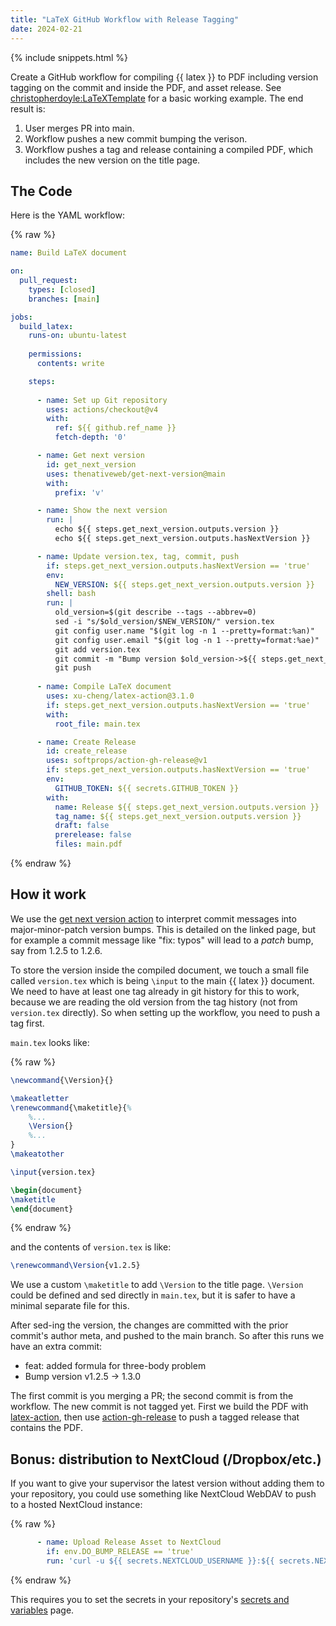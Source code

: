 ```yaml
---
title: "LaTeX GitHub Workflow with Release Tagging"
date: 2024-02-21
---
```

{% include snippets.html %}

<span class="caps">Create a GitHub workflow</span> for compiling {{ latex }} to PDF including version tagging on the commit and inside the PDF, and asset release.
See [christopherdoyle:LaTeXTemplate](https://github.com/christopherdoyle/LaTexTemplate) for a basic working example.
The end result is:

1. User merges PR into main.
2. Workflow pushes a new commit bumping the verison.
3. Workflow pushes a tag and release containing a compiled PDF, which includes the new version on the title page.

## The Code

Here is the YAML workflow:

{% raw %}
```yaml
name: Build LaTeX document

on:
  pull_request:
    types: [closed]
    branches: [main]

jobs:
  build_latex:
    runs-on: ubuntu-latest
      
    permissions:
      contents: write

    steps:
      
      - name: Set up Git repository
        uses: actions/checkout@v4
        with:
          ref: ${{ github.ref_name }}
          fetch-depth: '0'

      - name: Get next version
        id: get_next_version
        uses: thenativeweb/get-next-version@main
        with:
          prefix: 'v'

      - name: Show the next version
        run: |
          echo ${{ steps.get_next_version.outputs.version }}
          echo ${{ steps.get_next_version.outputs.hasNextVersion }}

      - name: Update version.tex, tag, commit, push
        if: steps.get_next_version.outputs.hasNextVersion == 'true'
        env:
          NEW_VERSION: ${{ steps.get_next_version.outputs.version }}
        shell: bash
        run: |
          old_version=$(git describe --tags --abbrev=0)
          sed -i "s/$old_version/$NEW_VERSION/" version.tex
          git config user.name "$(git log -n 1 --pretty=format:%an)"
          git config user.email "$(git log -n 1 --pretty=format:%ae)"
          git add version.tex
          git commit -m "Bump version $old_version->${{ steps.get_next_version.outputs.version }}"
          git push
                    
      - name: Compile LaTeX document
        uses: xu-cheng/latex-action@3.1.0
        if: steps.get_next_version.outputs.hasNextVersion == 'true'
        with:
          root_file: main.tex

      - name: Create Release
        id: create_release
        uses: softprops/action-gh-release@v1
        if: steps.get_next_version.outputs.hasNextVersion == 'true'
        env:
          GITHUB_TOKEN: ${{ secrets.GITHUB_TOKEN }}
        with:
          name: Release ${{ steps.get_next_version.outputs.version }}
          tag_name: ${{ steps.get_next_version.outputs.version }}
          draft: false
          prerelease: false
          files: main.pdf
```
{% endraw %}

## How it work

We use the [get next version action](https://github.com/marketplace/actions/get-next-version) to interpret commit messages into major-minor-patch version bumps.
This is detailed on the linked page, but for example a commit message like "fix: typos" will lead to a _patch_ bump, say from 1.2.5 to 1.2.6.

To store the version inside the compiled document, we touch a small file called `version.tex` which is being `\input` to the main {{ latex }} document.
We need to have at least one tag already in git history for this to work, because we are reading the old version from the tag history (not from `version.tex` directly).
So when setting up the workflow, you need to push a tag first.

`main.tex` looks like:

{% raw %}
```latex
\newcommand{\Version}{}

\makeatletter
\renewcommand{\maketitle}{%
    %...
    \Version{}
    %...
}
\makeatother

\input{version.tex}

\begin{document}
\maketitle
\end{document}
```
{% endraw %}

and the contents of `version.tex` is like:

```latex
\renewcommand\Version{v1.2.5}
```

We use a custom `\maketitle` to add `\Version` to the title page.
`\Version` could be defined and sed directly in `main.tex`, but it is safer to have a minimal separate file for this.

After sed-ing the version, the changes are committed with the prior commit's author meta, and pushed to the main branch.
So after this runs we have an extra commit:

* feat: added formula for three-body problem
* Bump version v1.2.5 -> 1.3.0

The first commit is you merging a PR; the second commit is from the workflow.
The new commit is not tagged yet.
First we build the PDF with [latex-action](https://github.com/xu-cheng/latex-action), then use [action-gh-release](https://github.com/softprops/action-gh-release) to push a tagged release that contains the PDF.

## Bonus: distribution to NextCloud (/Dropbox/etc.)

If you want to give your supervisor the latest version without adding them to your repository, you could use something like NextCloud WebDAV to push to a hosted NextCloud instance:

{% raw %}
```yaml
      - name: Upload Release Asset to NextCloud
        if: env.DO_BUMP_RELEASE == 'true'
        run: 'curl -u ${{ secrets.NEXTCLOUD_USERNAME }}:${{ secrets.NEXTCLOUD_PASSWORD }} -T ./main.pdf ${{ secrets.NEXTCLOUD_URL }}'
```
{% endraw %}

This requires you to set the secrets in your repository's [secrets and variables](https://docs.github.com/en/actions/security-guides/using-secrets-in-github-actions) page.

